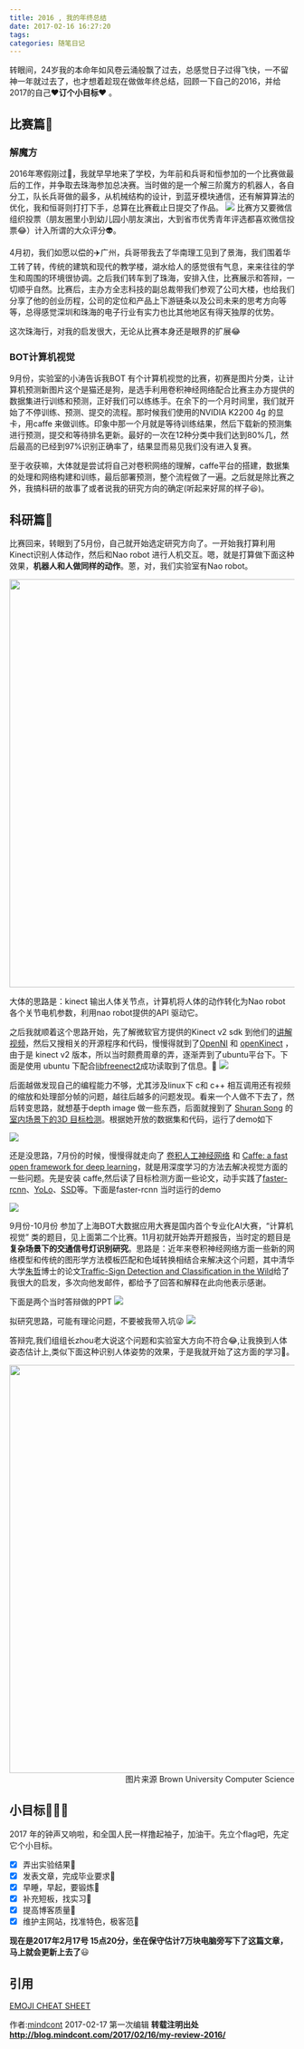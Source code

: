 ```yaml
---
title: 2016 , 我的年终总结
date: 2017-02-16 16:27:20
tags:
categories: 随笔日记
---
```

转眼间，24岁我的本命年如风卷云涌般飘了过去，总感觉日子过得飞快，一不留神一年就过去了，也才想着趁现在做做年终总结，回顾一下自己的2016，并给2017的自己:heart:**订个小目标**:heart: 。
<!--more-->

## 比赛篇:muscle:
### 解魔方

2016年寒假刚过:monkey:，我就早早地来了学校，为年前和兵哥和恒参加的一个比赛做最后的工作，并争取去珠海参加总决赛。当时做的是一个解三阶魔方的机器人，各自分工，队长兵哥做的最多，从机械结构的设计，到蓝牙模块通信，还有解算算法的优化，我和恒哥则打打下手，总算在比赛截止日提交了作品。
![](/images/resources/20160306.jpg)
比赛方又要微信组织投票（朋友圈里小到幼儿园小朋友演出，大到省市优秀青年评选都喜欢微信投票:joy:）计入所谓的大众评分:alien:。

4月初，我们如愿以偿的:airplane:广州，兵哥带我去了华南理工见到了景海，我们围着华工转了转，传统的建筑和现代的教学楼，湖水给人的感觉很有气息，来来往往的学生和周围的环境很协调。之后我们转车到了珠海，安排入住，比赛展示和答辩，一切顺乎自然。比赛后，主办方全志科技的副总裁带我们参观了公司大楼，也给我们分享了他的创业历程，公司的定位和产品上下游链条以及公司未来的思考方向等等，总得感觉深圳和珠海的电子行业有实力也比其他地区有得天独厚的优势。

这次珠海行，对我的启发很大，无论从比赛本身还是眼界的扩展:joy:

###  BOT计算机视觉

9月份，实验室的小涛告诉我BOT 有个计算机视觉的比赛，初赛是图片分类，让计算机预测新图片这个是猫还是狗，是选手利用卷积神经网络配合比赛主办方提供的数据集进行训练和预测，正好我们可以练练手。在余下的一个月时间里，我们就开始了不停训练、预测、提交的流程。那时候我们使用的NVIDIA K2200 4g 的显卡，用caffe 来做训练。印象中那一个月就是等待训练结果，然后下载新的预测集进行预测，提交和等待排名更新。最好的一次在12种分类中我们达到80%几，然后最高的已经到97%识别正确率了，结果显而易见我们没有进入复赛。

至于收获嘛，大体就是尝试将自己对卷积网络的理解，caffe平台的搭建，数据集的处理和网络构建和训练，最后部署预测，整个流程做了一遍。之后就是除比赛之外，我搞科研的故事了或者说我的研究方向的确定(听起来好屌的样子:laughing:)。

## 科研篇:punch:
比赛回来，转眼到了5月份，自己就开始选定研究方向了。一开始我打算利用 Kinect识别人体动作，然后和Nao robot 进行人机交互。嗯，就是打算做下面这种效果，**机器人和人做同样的动作**。蒽，对，我们实验室有Nao robot。

<img src="/images/resources/kinect-nao.jpg" width="720" >

大体的思路是：kinect 输出人体关节点，计算机将人体的动作转化为Nao robot 各个关节电机参数，利用nao robot提供的API 驱动它。

之后我就顺着这个思路开始，先了解微软官方提供的Kinect v2 sdk 到他们的[讲解视频](https://mva.microsoft.com/zh-cn/training-courses/-kinect-for-windows-v2--8743?l=15BQDzV1_4504984382)，然后又搜相关的开源程序和代码，慢慢得就到了[OpenNI](https://structure.io/openni) 和 [openKinect](https://openkinect.org/wiki/Main_Page/zh-hans) ，由于是 kinect v2 版本，所以当时颇费周章的弄，逐渐弄到了ubuntu平台下。下面是使用 ubuntu 下配合[libfreenect2](https://github.com/OpenKinect/libfreenect2)成功读取到了信息。:poop:
![](/images/resources/openkinect_v2_ubuntu.png)

后面越做发现自己的编程能力不够，尤其涉及linux下 c和 c++ 相互调用还有视频的缩放和处理部分帧的问题，越往后越多的问题发现。看来一个人做不下去了，然后转变思路，就想基于depth image 做一些东西，后面就搜到了 [Shuran Song](http://vision.princeton.edu/people/shurans/) 的[室内场景下的3D 目标检测](http://videolectures.net/eccv2014_song_depth_images/)。根据她开放的数据集和代码，运行了demo如下

![](/images/resources/reproduce-shuransong-results.jpg)

还是没思路，7月份的时候，慢慢得就走向了 [卷积人工神经网络](http://cs231n.stanford.edu/) 和 [Caffe: a fast open framework for deep learning](http://blog.mindcont.com/2017/02/15/caffe-guide-book/)，就是用深度学习的方法去解决视觉方面的一些问题。先是安装 caffe,然后读了目标检测方面一些论文，动手实践了[faster-rcnn](https://github.com/ShaoqingRen/faster_rcnn)、[YoLo](http://pjreddie.com/darknet/yolo/)、[SSD](https://github.com/weiliu89/caffe/tree/ssd)等。下面是faster-rcnn 当时运行的demo

![](/images/resources/faster-rcnn.png)

9月份-10月份 参加了上海BOT大数据应用大赛是国内首个专业化AI大赛，“计算机视觉” 类的题目，见上面第二个比赛。11月初就开始弄开题报告，当时定的题目是**复杂场景下的交通信号灯识别研究**。思路是：近年来卷积神经网络方面一些新的网络模型和传统的图形学方法模板匹配和色域转换相结合来解决这个问题，其中清华大学[朱哲](http://cg.cs.tsinghua.edu.cn/traffic-sign/)博士的论文[Traffic-Sign Detection and Classification in the Wild](http://cg.cs.tsinghua.edu.cn/traffic-sign/0682.pdf)给了我很大的启发，多次向他发邮件，都给予了回答和解释在此向他表示感谢。

下面是两个当时答辩做的PPT
![](/images/resources/tlr-research-status.jpg)

拟研究思路，可能有理论问题，不要被我带入坑:stuck_out_tongue_winking_eye:
![](/images/resources/idea-of-traffic-signal-recognition.jpg)

答辩完,我们组组长zhou老大说这个问题和实验室大方向不符合:joy:,让我换到人体姿态估计上,类似下面这种识别人体姿势的效果，于是我就开始了这方面的学习:dog:。

<img src="/images/resources/amdo2012andriluka.jpg" align="right" width="720">
<p align="right">图片来源 Brown University Computer Science</p>

## 小目标:baby_chick::baby_chick::baby_chick:
2017 年的钟声又响啦，和全国人民一样撸起袖子，加油干。先立个flag吧，先定它个小目标。

- [x] 弄出实验结果:frog:
- [x] 发表文章，完成毕业要求:penguin:
- [x] 早睡，早起，要锻炼:ant:
- [x] 补充短板，找实习:wolf:
- [x] 提高博客质量:whale2:
- [x] 维护主网站，找准特色，极客范:palm_tree:

**现在是2017年2月17号 15点20分，坐在保守估计7万块电脑旁写下了这篇文章，马上就会更新上去了**:smiley:
## 引用
[EMOJI CHEAT SHEET](http://www.webpagefx.com/tools/emoji-cheat-sheet/)

作者:[mindcont](https://github.com/mindcont)  2017-02-17 第一次编辑
**转载注明出处 http://blog.mindcont.com/2017/02/16/my-review-2016/**
